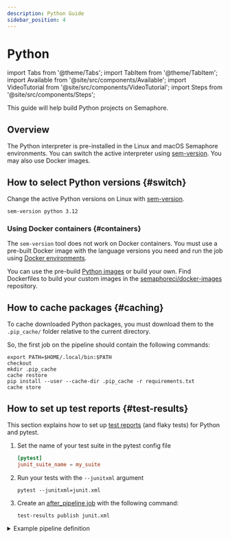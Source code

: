 ```yaml
---
description: Python Guide
sidebar_position: 4
---
```


# Python

import Tabs from '@theme/Tabs';
import TabItem from '@theme/TabItem';
import Available from '@site/src/components/Available';
import VideoTutorial from '@site/src/components/VideoTutorial';
import Steps from '@site/src/components/Steps';

This guide will help build Python projects on Semaphore.

## Overview

The Python interpreter is pre-installed in the Linux and macOS Semaphore environments. You can switch the active interpreter using [sem-version](../../reference/toolbox#sem-version). You may also use Docker images.

## How to select Python versions {#switch}

Change the active Python versions on Linux with [sem-version](../../reference/toolbox#sem-version).

```shell
sem-version python 3.12
```

### Using Docker containers {#containers}

The `sem-version` tool does not work on Docker containers. You must use a pre-built Docker image with the language versions you need and run the job using [Docker environments](../../using-semaphore/pipelines#docker-environments).

You can use the pre-build [Python images](../../using-semaphore/optimization/container-registry#python) or build your own. Find Dockerfiles to build your custom images in the [semaphoreci/docker-images](https://github.com/semaphoreci/docker-images) repository.


## How to cache packages {#caching}

To cache downloaded Python packages, you must download them to the `.pip_cache/` folder relative to the current directory.

So, the first job on the pipeline should contain the following commands:

```shell
export PATH=$HOME/.local/bin:$PATH
checkout
mkdir .pip_cache
cache restore
pip install --user --cache-dir .pip_cache -r requirements.txt
cache store
```

## How to set up test reports {#test-results}

This section explains how to set up [test reports](../../using-semaphore/tests/test-reports) (and flaky tests) for Python and pytest.

<Steps>

1. Set the name of your test suite in the pytest config file

    ```toml
    [pytest]
    junit_suite_name = my_suite
    ```

2. Run your tests with the `--junitxml` argument

    ```shell
    pytest --junitxml=junit.xml
    ```

3. Create an [after_pipeline job](../../using-semaphore/pipelines#after-pipeline-job) with the following command:

    ```shell
    test-results publish junit.xml
    ```

</Steps>

<details>
<summary>Example pipeline definition</summary>
<div>

```yaml title="Using test reports on Python"
- name: Tests
  task:
    prologue:
      commands:
        - export PATH=$HOME/.local/bin:$PATH
        - checkout
        - mkdir .pip_cache
        - cache restore
        - pip install --user --cache-dir .pip_cache -r requirements.txt
        - cache store

    job:
      name: "Tests"
      commands:
        - pytest --junitxml=junit.xml tests/*.py

    epilogue:
      always:
        commands:
          - test-results publish junit.xml
```

</div>
</details>

